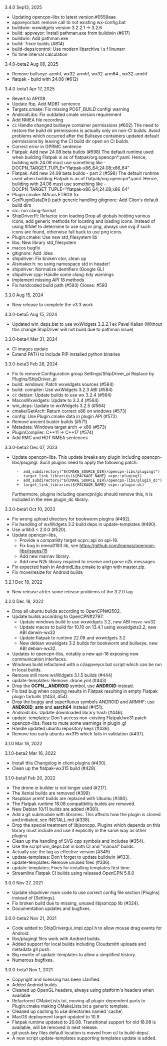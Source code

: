 3.4.0 Sep13, 2025

* Updating opencpn-libs to latest version.#0559aae
* appveyor.bat: remove call to not existing wx-config.bat
* buildwin: wxwidgets version 3.2.2.1 -> 3.2.6
* build: appveyor: Install pathman.exe from buildwin (#617)
* buildwin: Add pathman.exe
* build: Trixie builds (#614)
* build-deps/control: Use modern libarchive i s f linunarr
* fix time interval calculation

3.4.0-beta2 Aug 06, 2025

* Remove bullseye-armhf, wx32-armhf, wx32-arm64 , wx32-armhf
* flatpak - build with 24.08 (#612)

3.4.0-beta1 Apr 17, 2025

* Revert to API118
* Update fbp, Add MDBT sentence
* Targets.cmake: Fix missing POST_BUILD configi warning
* AndroidLibs: Fix outdated cmale version requirement
* Add NMEA file recording
* ci: Handle changed bullseye container permissions (#602)
The need to restore the build dir permissions is actually only on
non-CI builds. Avoid problems which occurred after the Bullseye
containers updated default permissions by leaving the CI build dir
open on CI builds.
* Correct error in GPRMC sentence
* Flatpak: Add new 24.08 beta builds (#598)
The default runtime used when building Flatpak is as of
flatpak/org.opencpn*.yaml. Hence, building with 24.08 must use something
like -DOCPN_TARGET_TUPLE="flatpak-x86_64;24.08;x86_64"
* Flatpak: Add new 24.08 beta builds - part 2 (#598)
The default runtime used when building Flatpak is as of
flatpak/org.opencpn*.yaml. Hence, building with 24.08 must use something
like -DOCPN_TARGET_TUPLE="flatpak-x86_64;24.08;x86_64"
* Plugin.cmake: MAcos FTBGS fix
* GetPluginDataDir() path generic handling
gitignore: Add Clion's default build dirs
* src: run clang-format
* ShipDriverPi: Refactor icon loading
Drop all globals holding various icons, add generic methods for
locating and loading icons.
Instead of using #ifdef to determine to use svg or png, always use
svg if such icons are found, otherwise fall back to use png icons.
* Plugin.cmake: Use new std_filesystem lib
* libs: New library std_filesystem
* macos bugfix
* gitignore: Add .idea
* shipdriver: Fix broken ctor, clean up
* Aismaker.h: no using namespace std in header!
* shipdriver: Normalize identifiers (Google GL)
* shipdriver.cpp: Handle some clang-tidy warnings
* Implement missing API 18 methods
* Fix hardcoded build path (#593)
Closes: #593

3.3.0 Aug 15, 2024
* New release to complete the v3.3 work

3.3.0-beta5 Aug 15, 2024
* Updated win_deps.bat to use wxWidgets 3.2.2.1 ex Pavel Kalian
  (Without this change ShipDriver will not build due to pathman issue)

3.3.0-beta4 Mar 31, 2024
* CI images update
* Extend PATH to include PIP installed python binaries

3.3.0-beta3 Feb 28, 2024
* Fix to remove Configuration group Settings/ShipDriver_pi
  Replace by PlugIns/ShipDriver_pi
* build: windows: Patch wxwidgets sources (#584)
* build: compiler: Use wxWidgets 3.2.3 ABI (#584)
* ci: debian: Update builds to use wx 3.2.4 (#564)
* MacosWxwidgets: Update to 3.2.4 (#564)
* win_deps: Update to wxWidgets 3.2.5 (#564)
* cmake/GetArch: Return correct x86 on windows (#573)
* config: Use Plugin.cmake data in plugin API (#572)
* Remove ancient buster builds (#571)
* Metadata: Windows target arch -> x86 (#573)
* PluginCompiler: C++11 -> C++17 (#574)
* Add RMC and HDT NMEA sentences

3.3.0-beta2 Dec 07, 2023
* Update opencpn-libs. This update breaks any plugin including
  opencpn-libs/plugingl. Such plugins need to apply the following patch:

        -  add_subdirectory("${CMAKE_SOURCE_DIR}/opencpn-libs/plugingl")
        -  target_link_libraries(${PACKAGE_NAME} ocpn::plugingl)
        +  add_subdirectory("${CMAKE_SOURCE_DIR}/opencpn-libs/plugin_dc")
        +  target_link_libraries(${PACKAGE_NAME} ocpn::plugin-dc)

  Furthermore, plugins including opencpn/glu should remove this, it is
  included in the new plugin_dc library.

3.3.0-beta1 Oct 10, 2023
* Fix wrong upload directory for bookworm plugins (#492).
* Fix handling of wxWidgets 3.2 build deps in update-templates (#490).
* Use urllib3 < 2.0.0 (#520).
* Update opencpn-libs,
    - Provide a compatility target ocpn::api on api-18.
    - Fix bug in nmea0183 lib, see
      https://github.com/leamas/opencpn-libs/issues/15
    - Add new marnav library.
    - Add new N2k library required to receive and parse n2k messages.
* Fix expected hash in AndroidLibs.cmake to align with master.zip.
* Fix move/resize for Android builds

3.2.1  Dec 18, 2022
* New release afrter some release problems of the 3.2.0 tag

3.2.0  Dec 18, 2022
* Drop all ubuntu builds according to OpenCPN#2502.
* Update builds according to OpenCPN#2797:
  + Update windows build to use wxwidgets 3.2, new ABI msvc-wx32
  + Update macos to build for 10.10 on 13.4.1 using wxwidgets3.2,
    new ABI darwin-wx32
  + Update flatpak to runtime 22.08 and wxwidgets 3.2
  + New debian wxwidgets 3.2 builds for bookworm and bullseye, new
    ABI debian-wx32.
* Updates to opencpn-libs, notably a new api-18 exposing new
  communication interfaces.
* Windows build refactored with a ci/appveyor.bat script which can
  be run in local builds.
* Remove still more wxWidgets 3.1.5 builds (#444)
* update-templates: Remove .drone.yml (#443)
* Drop the __OCPN__ANDROID__ symbol, use __ANDROID__ instead.
* Fix bad bug when copying results in Flatpak resulting in empty
  Flatpak plugin tarballs (#453, 454).
* Drop the buggy and superfluous symbols ANDROID and ARMHF; use
  __ANDROID__, __arm__ and __aarch64__ instead  (#451).
* AndroidLibs: Update downloaded library hash (#446).
* update-templates: Don't access non-existing Flatpak/wx31.patch
* opencpn-libs: fixes to mute some warnings in plugin\_gl
* Handle updated ubuntu repository keys (#436).
* Remove too early ubuntu-wx315 which fails in validation (#437).

3.1.0 Mar 18, 2022

3.1.0-beta2 Mar 16, 2022
* Install this Changelog in client plugins (#430).
* Clean up the flatpak-wx315 build (#429).

3.1.0-beta1 Feb 20, 2022
* The drone.io builder is not longer used (#217).
* The Xenial builds are removed (#399)
* Raspbian armhf builds are replaced with Ubuntu (#380).
* The Flatpak runtime 18.08 compatibility builds are removed.
* New Debian 10/11 builds are added (#381).
* Add a git submodule with libraries. This affects how the plugin
  is cloned and initiated, see INSTALL.md (#338).
* Drop the special treatment of libjsoncpp. Plugins which depends
  on this library must include and use it explicitly in the same way
  as other plugins
* Clean up the handling of SVG cpp symbols and includes (#354).
* Use the script win\_deps.bat in both CI and "manual" builds.
* Actually use the tag as effective version (#349)
* update-templates: Don't forget to update buildwin (#133).
* update-templates: Remove unused files (#336).
* update-templates: Fixes for installing templates first time.
* Streamline Flatpak CI builds using released OpenCPN 5.6.0


3.0.0 Nov 27, 2021

* Update shipdriver main code to use correct config file section
  [PlugIns] instead of [Settings].
* Fix broken build due to missing, unused libjsoncpp lib (#324).
* Documentation updates and bugfixes.

3.0.0-beta2   Nov 21, 2021

* Code added to ShipDrivergui_impl.cpp/.h to allow mouse drag
  events for Android.
* libs/plugingl files work with Android builds.
* Added support for local builds including Cloudsmith uploads and
  metadata git push.
* Big rewrite of update-templates to allow a simplified history.
* Numerous bugfixes.

3.0.0-beta1   Nov 1, 2021

* Copyright and licensing has been clarified.
* Added Android builds
* Cleaned up OpenGL headers, always using platform's headers when
  available
* Refactored CMakeLists.txt, moving all plugin-dependent parts to
  Plugin.cmake making CMakeLists.txt a generic template.
* Cleaned up caching to use directories named 'cache'.
* MacOS deployment target updated to 10.9
* Flatpak runtime updated to 20.08. Transitional support for old
  18.08 is available, will be removed in next release.
* git-push key files default location is moved from ci/ to build-deps/.
* A new script update-templates supporting templates update is added.

